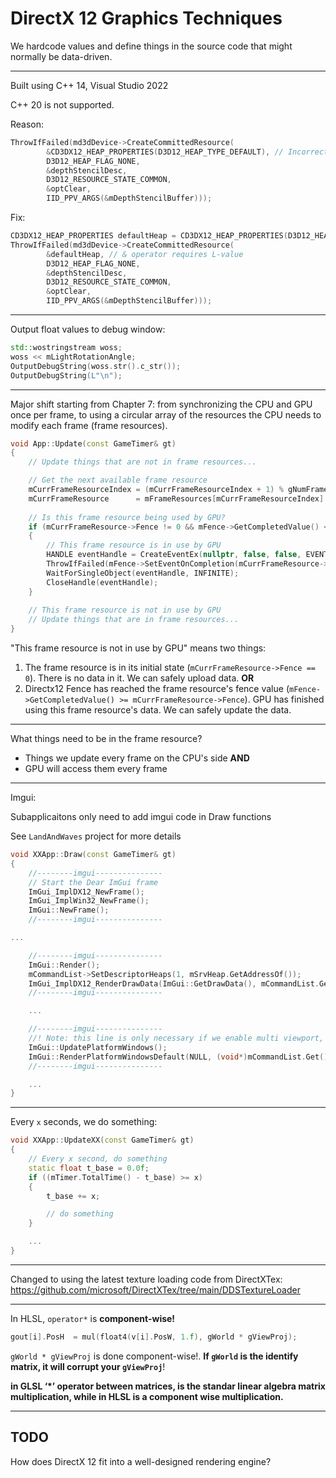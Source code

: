 # DirectX 12 Graphics Techniques

We hardcode values and define things in the source code that might normally be data-driven. 

---

Built using C++ 14, Visual Studio 2022

C++ 20 is not supported. 

Reason: 

```c++
ThrowIfFailed(md3dDevice->CreateCommittedResource(
        &CD3DX12_HEAP_PROPERTIES(D3D12_HEAP_TYPE_DEFAULT), // Incorrect in C++ 20, Visual Studio 2022
        D3D12_HEAP_FLAG_NONE,
        &depthStencilDesc,          
        D3D12_RESOURCE_STATE_COMMON, 
        &optClear,                   
        IID_PPV_ARGS(&mDepthStencilBuffer)));
```

Fix: 

```c++
CD3DX12_HEAP_PROPERTIES defaultHeap = CD3DX12_HEAP_PROPERTIES(D3D12_HEAP_TYPE_DEFAULT);
ThrowIfFailed(md3dDevice->CreateCommittedResource(
        &defaultHeap, // & operator requires L-value
        D3D12_HEAP_FLAG_NONE,
        &depthStencilDesc,          
        D3D12_RESOURCE_STATE_COMMON, 
        &optClear,                   
        IID_PPV_ARGS(&mDepthStencilBuffer)));
```

---

Output float values to debug window: 

```c++
std::wostringstream woss;
woss << mLightRotationAngle;
OutputDebugString(woss.str().c_str());
OutputDebugString(L"\n");
```

---

Major shift starting from Chapter 7: from synchronizing the CPU and GPU once per frame, to using a circular array of the resources the CPU needs to modify each frame (frame resources).

```c++
void App::Update(const GameTimer& gt)
{
	// Update things that are not in frame resources...

	// Get the next available frame resource
	mCurrFrameResourceIndex = (mCurrFrameResourceIndex + 1) % gNumFrameResources;
	mCurrFrameResource      = mFrameResources[mCurrFrameResourceIndex].get();
	
    // Is this frame resource being used by GPU? 
	if (mCurrFrameResource->Fence != 0 && mFence->GetCompletedValue() < mCurrFrameResource->Fence)
	{
        // This frame resource is in use by GPU
		HANDLE eventHandle = CreateEventEx(nullptr, false, false, EVENT_ALL_ACCESS);
		ThrowIfFailed(mFence->SetEventOnCompletion(mCurrFrameResource->Fence, eventHandle));
		WaitForSingleObject(eventHandle, INFINITE);
		CloseHandle(eventHandle);
	}
	
    // This frame resource is not in use by GPU
    // Update things that are in frame resources...
}
```

"This frame resource is not in use by GPU" means two things: 

1. The frame resource is in its initial state (`mCurrFrameResource->Fence == 0`). There is no data in it. We can safely upload data. **OR** 
2. Directx12 Fence has reached the frame resource's fence value (`mFence->GetCompletedValue() >= mCurrFrameResource->Fence`). GPU has finished using this frame resource's data. We can safely update the data.

---

What things need to be in the frame resource? 

- Things we update every frame on the CPU's side **AND**
- GPU will access them every frame 

---

Imgui: 

Subapplicaitons only need to add imgui code in Draw functions

See `LandAndWaves` project for more details

```c++
void XXApp::Draw(const GameTimer& gt)
{
	//--------imgui---------------
	// Start the Dear ImGui frame
	ImGui_ImplDX12_NewFrame();
	ImGui_ImplWin32_NewFrame();
	ImGui::NewFrame();
	//--------imgui---------------

...

	//--------imgui---------------
	ImGui::Render();
	mCommandList->SetDescriptorHeaps(1, mSrvHeap.GetAddressOf());
	ImGui_ImplDX12_RenderDrawData(ImGui::GetDrawData(), mCommandList.Get());
	//--------imgui---------------

	...

	//--------imgui---------------
	//! Note: this line is only necessary if we enable multi viewport, which we have by default
	ImGui::UpdatePlatformWindows();
	ImGui::RenderPlatformWindowsDefault(NULL, (void*)mCommandList.Get());
	//--------imgui---------------

	...
}
```

---

Every `x` seconds, we do something: 

```c++
void XXApp::UpdateXX(const GameTimer& gt)
{
	// Every x second, do something
	static float t_base = 0.0f;
	if ((mTimer.TotalTime() - t_base) >= x)
	{
		t_base += x;

		// do something
	}

	...
}
```

---

Changed to using the latest texture loading code from DirectXTex: https://github.com/microsoft/DirectXTex/tree/main/DDSTextureLoader

---

In HLSL, `operator*` is **component-wise!**

```c++
gout[i].PosH  = mul(float4(v[i].PosW, 1.f), gWorld * gViewProj);
```

`gWorld * gViewProj` is done component-wise!. **If `gWorld` is the identify matrix, it will corrupt your `gViewProj`**!

 **in GLSL ‘*’ operator between matrices, is the standar linear algebra matrix multiplication, while in HLSL is a component wise multiplication.** 

---

## TODO

How does DirectX 12 fit into a well-designed rendering engine? 
